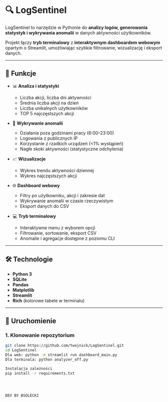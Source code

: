 # 🔍 LogSentinel

LogSentinel to narzędzie w Pythonie do **analizy logów, generowania statystyk i wykrywania anomalii** w danych aktywności użytkowników.

Projekt łączy **tryb terminalowy** z **interaktywnym dashboardem webowym** opartym o Streamlit, umożliwiając szybkie filtrowanie, wizualizację i eksport danych.

---

## 📌 Funkcje

- 📊 **Analiza i statystyki**
  - Liczba akcji, liczba dni aktywności
  - Średnia liczba akcji na dzień
  - Liczba unikalnych użytkowników
  - TOP 5 najczęstszych akcji

- 🚨 **Wykrywanie anomalii**
  - Działania poza godzinami pracy (6:00–23:00)
  - Logowania z publicznych IP
  - Korzystanie z rzadkich urządzeń (<1% wystąpień)
  - Nagłe skoki aktywności (statystyczne odchylenia)

- 📈 **Wizualizacje**
  - Wykres trendu aktywności dziennej
  - Wykres najczęstszych akcji

- 🌐 **Dashboard webowy**
  - Filtry po użytkowniku, akcji i zakresie dat
  - Wykrywanie anomalii w czasie rzeczywistym
  - Eksport danych do CSV

- 💻 **Tryb terminalowy**
  - Interaktywne menu z wyborem opcji
  - Filtrowanie, sortowanie, eksport CSV
  - Anomalie i agregacje dostępne z poziomu CLI

---

## 🛠 Technologie

- **Python 3**
- **SQLite**
- **Pandas**
- **Matplotlib**
- **Streamlit**
- **Rich** (kolorowe tabele w terminalu)

---

## 🚀 Uruchomienie

### 1. Klonowanie repozytorium
```bash
git clone https://github.com/twojnick/LogSentinel.git
cd LogSentinel
Dla web: python -m streamlit run dashboard_main.py
Dla terminala: python analyzer_off.py

Instalacja zależności
pip install -r requirements.txt




DEV BY BSOLECKI

